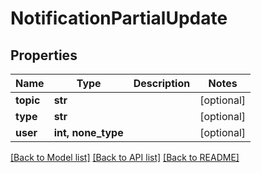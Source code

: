 # NotificationPartialUpdate


## Properties

Name | Type | Description | Notes
------------ | ------------- | ------------- | -------------
**topic** | **str** |  | [optional] 
**type** | **str** |  | [optional] 
**user** | **int, none_type** |  | [optional] 

[[Back to Model list]](../#documentation-for-models) [[Back to API list]](../#documentation-for-api-endpoints) [[Back to README]](../)


